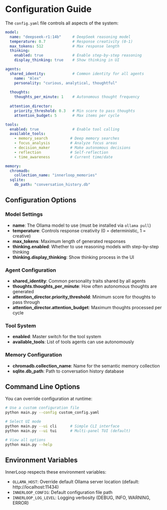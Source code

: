 # Configuration Guide

The `config.yaml` file controls all aspects of the system:

```yaml
model:
  name: "deepseek-r1:14b"     # DeepSeek reasoning model
  temperature: 0.7            # Response creativity (0-1)
  max_tokens: 512             # Max response length
  thinking:
    enabled: true             # Enable step-by-step reasoning
    display_thinking: true    # Show thinking in UI

agents:
  shared_identity:            # Common identity for all agents
    name: "Alex"
    personality: "curious, analytical, thoughtful"
    
  thoughts:
    thoughts_per_minute: 1    # Autonomous thought frequency
    
  attention_director:
    priority_threshold: 0.3   # Min score to pass thoughts
    attention_budget: 5       # Max items per cycle

tools:
  enabled: true               # Enable tool calling
  available_tools:
    - memory_search          # Deep memory searches
    - focus_analysis         # Analyze focus areas
    - decision_maker         # Make autonomous decisions
    - reflection             # Self-reflection
    - time_awareness         # Current time/date

memory:
  chromadb:
    collection_name: "innerloop_memories"
  sqlite:
    db_path: "conversation_history.db"
```

## Configuration Options

### Model Settings
- **name**: The Ollama model to use (must be installed via `ollama pull`)
- **temperature**: Controls response creativity (0 = deterministic, 1 = creative)
- **max_tokens**: Maximum length of generated responses
- **thinking.enabled**: Whether to use reasoning models with step-by-step thinking
- **thinking.display_thinking**: Show thinking process in the UI

### Agent Configuration
- **shared_identity**: Common personality traits shared by all agents
- **thoughts.thoughts_per_minute**: How often autonomous thoughts are generated
- **attention_director.priority_threshold**: Minimum score for thoughts to pass through
- **attention_director.attention_budget**: Maximum thoughts processed per cycle

### Tool System
- **enabled**: Master switch for the tool system
- **available_tools**: List of tools agents can use autonomously

### Memory Configuration
- **chromadb.collection_name**: Name for the semantic memory collection
- **sqlite.db_path**: Path to conversation history database

## Command Line Options

You can override configuration at runtime:

```bash
# Use a custom configuration file
python main.py --config custom_config.yaml

# Select UI mode
python main.py --ui cli      # Simple CLI interface
python main.py --ui tui      # Multi-panel TUI (default)

# View all options
python main.py --help
```

## Environment Variables

InnerLoop respects these environment variables:

- `OLLAMA_HOST`: Override default Ollama server location (default: http://localhost:11434)
- `INNERLOOP_CONFIG`: Default configuration file path
- `INNERLOOP_LOG_LEVEL`: Logging verbosity (DEBUG, INFO, WARNING, ERROR)